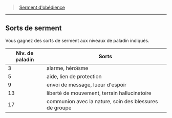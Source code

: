 ﻿---
!GenericItem
Name: Sorts de serment
Id: paladin_obedience_hd.md#sorts-de-serment
ParentLink: paladin_obedience_hd.md#serment-dobédience
ParentName: Serment d'obédience
NameLevel: 2
Attributes:
  Name: Sorts de serment
  Markdown: >+
    ## <!--Name-->Sorts de serment<!--/Name-->


    Vous gagnez des sorts de serment aux niveaux de paladin indiqués.


    |Niv. de paladin|Sorts|

    |---|---|

    |3|alarme, héroïsme|

    |5|aide, lien de protection|

    |9|envoi de message, lueur d'espoir|

    |13|liberté de mouvement, terrain hallucinatoire|

    |17|communion avec la nature, soin des blessures de groupe|

AttributesDictionary: >+
  Name: Sorts de serment

  Markdown: >+

    ## <!--Name-->Sorts de serment<!--/Name-->





    Vous gagnez des sorts de serment aux niveaux de paladin indiqués.





    |Niv. de paladin|Sorts|



    |---|---|



    |3|alarme, héroïsme|



    |5|aide, lien de protection|



    |9|envoi de message, lueur d'espoir|



    |13|liberté de mouvement, terrain hallucinatoire|



    |17|communion avec la nature, soin des blessures de groupe|



---
> [Serment d'obédience](hd_paladin_obedience.md)

---

## Sorts de serment

Vous gagnez des sorts de serment aux niveaux de paladin indiqués.

|Niv. de paladin|Sorts|
|---|---|
|3|alarme, héroïsme|
|5|aide, lien de protection|
|9|envoi de message, lueur d'espoir|
|13|liberté de mouvement, terrain hallucinatoire|
|17|communion avec la nature, soin des blessures de groupe|


